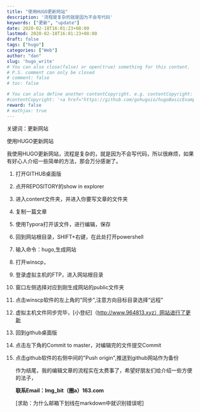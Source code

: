 ```yaml
---
title: "使用HUGO更新网站"
description: '流程是复杂的就是因为不会写代码'
keywords: ["更新", "update"]
date: 2020-02-18T16:01:23+08:00
lastmod: 2020-02-18T16:01:23+08:00
draft: false
tags: ["hugo"]
categories: ["Web"]
author: "dan"
slug: 'hugo_write'
# You can also close(false) or open(true) something for this content.
# P.S. comment can only be closed
# comment: false
# toc: false

# You can also define another contentCopyright. e.g. contentCopyright: "This is another copyright."
#contentCopyright: '<a href="https://github.com/gohugoio/hugoBasicExample" rel="noopener" target="_blank">See origin</a>'
reward: false
# mathjax: true
---
```

关键词：更新网站

使用HUGO更新网站

我使用HUGO更新网站，流程是复杂的，就是因为不会写代码，所以很麻烦，如果有好心人介绍一些简单的方法，那会万分感谢了。

1. 打开GITHUB桌面版

2. 点开REPOSITORY的show in explorer

3. 进入content文件夹，并进入你要写文章的文件夹

4. 复制一篇文章

5. 使用Typora打开该文件，进行编辑，保存

6. 回到网站根目录，SHIFT+右键，在此处打开powershell

7. 输入命令：hugo,生成网站

8. 打开winscp，

9. 登录虚拟主机的FTP，进入网站根目录

10. 窗口左侧选择对应到刚生成网站的public文件夹

11. 点击winscp软件的左上角的"同步",注意方向目标目录选择“远程”

12. 虚拟主机文件同步完毕，[小登纪]（http://www.964813.xyz）网站进行了更新

13. 回到github桌面版

14. 点击左下角的Commit to master，对编辑完的文件提交Commit

15. 点击github软件的右侧中间的"Push origin",推送到github网站作为备份

    作为结尾，我的编辑文章的流程实在太费事了，希望好朋友们给介绍一些方便的法子，

    **联系Email：lmg_bit（圈a）163.com** 

    [求助：为什么邮箱下划线在markdown中就识别错误呢]